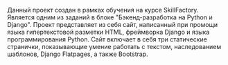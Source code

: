Данный проект создан в рамках обучения на курсе SkillFactory. Является одним из заданий в блоке "Бэкенд-разработка на Python и Django". 
Проект представляет из себя сайт, написанный при промощи языка гипертекстовой разметки HTML, фреймворка Django и языка программирования Python.
Сайт включает в себя три статические странички, показывающие умение работать с текстом, наследованием шаблонов, Django Flatpages, а также Bootstrap.
